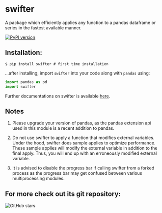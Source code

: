 # swifter
A package which efficiently applies any function to a pandas dataframe or series in the fastest available manner.

[![PyPI version](https://badge.fury.io/py/swifter.svg)](https://badge.fury.io/py/swifter)

## Installation:
```
$ pip install swifter # first time installation
```
...after installing, import `swifter` into your code along with `pandas` using:
```python
import pandas as pd
import swifter
```
Further documentations on swifter is available [here](https://github.com/jmcarpenter2/swifter/blob/master/docs/documentation.md).

## Notes
1. Please upgrade your version of pandas, as the pandas extension api used in this module is a recent addition to pandas.

2. Do not use swifter to apply a function that modifies external variables. Under the hood, swifter does sample applies to optimize performance. These sample applies will modify the external variable in addition to the final apply. Thus, you will end up with an erroneously modified external variable.

3. It is advised to disable the progress bar if calling swifter from a forked process as the progress bar may get confused between various multiprocessing modules. 


## For more check out its git repository:
  ![GitHub stars](https://img.shields.io/github/stars/jmcarpenter2/swifter.svg?style=popout)
